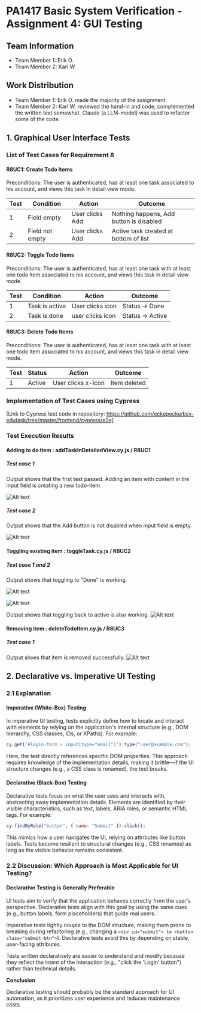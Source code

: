 # PA1417 Basic System Verification - Assignment 4: GUI Testing

## Team Information

- Team Member 1: Erik O.
- Team Member 2: Karl W.

## Work Distribution

- Team Member 1: Erik O. made the majority of the assignment. 
- Team Member 2: Karl W. reviewed the hand-in and code, complemented the written text somewhat. Claude (a LLM-model) was used to refactor some of the code.

## 1. Graphical User Interface Tests

### List of Test Cases for Requirement 8

#### R8UC1: Create Todo Items 

Preconditions: The user is authenticated, has at least one task associated to his account, and
views this task in detail view mode.

| Test | Condition       | Action          | Outcome                                 |
| ---- | --------------- | --------------- | --------------------------------------- |
| 1    | Field empty     | User clicks Add | Nothing happens, Add button is disabled |
| 2    | Field not empty | User clicks Add | Active task created at bottom of list   |

#### R8UC2: Toggle Todo Items

Preconditions: The user is authenticated, has at least one task with at least one todo item
associated to his account, and views this task in detail view mode.

| Test | Condition      | Action           | Outcome          |
| ---- | -------------- | ---------------- | ---------------- |
| 1    | Task is active | User clicks icon | Status -> Done   |
| 2    | Task is done   | user clicks icon | Status -> Active |

#### R8UC3: Delete Todo Items

Preconditions: The user is authenticated, has at least one task with at least one todo item
associated to his account, and views this task in detail view mode.

| Test | Status | Action             | Outcome      |
| ---- | ------ | ------------------ | ------------ |
| 1    | Active | User clicks x-icon | Item deleted |

### Implementation of Test Cases using Cypress

[Link to Cypress test code in repository: https://github.com/eckepecke/bsv-edutask/tree/master/frontend/cypress/e2e]

### Test Execution Results

#### Adding to do item : addTaskInDetailedView.cy.js / R8UC1

##### Test case 1

Output shows that the first test passed. Adding an item with content in the input field is creating a new todo-item.

![Alt text](../cypress_screenshots/add_item_success.png)

##### Test case 2 

Output shows that the Add button is not disabled when input field is empty.

![Alt text](../cypress_screenshots/add_item_fail.png)

#### Toggling existing item : toggleTask.cy.js / R8UC2

##### Test case 1 and 2

Output shows that toggling to "Done" is working.

![Alt text](../cypress_screenshots/toggle_part_1.png)

![Alt text](../cypress_screenshots/toggle_part_2.png)

Output shows that toggling back to active is also working.
![Alt text](../cypress_screenshots/toggle_part_3.png)

#### Removing item : deleteTodoItem.cy.js / R8UC3

##### Test case 1

Output shoes that item is removed successfully.
![Alt text](../cypress_screenshots/remove_item.png)

## 2. Declarative vs. Imperative UI Testing

### 2.1 Explanation

#### Imperative (White-Box) Testing

In imperative UI testing, tests explicitly define how to locate and interact with elements by relying on the application's internal structure (e.g., DOM hierarchy, CSS classes, IDs, or XPaths). For example:

```javascript
cy.get('#login-form > input[type="email"]').type("user@example.com");
```

Here, the test directly references specific DOM properties. This approach requires knowledge of the implementation details, making it brittle—if the UI structure changes (e.g., a CSS class is renamed), the test breaks.

#### Declarative (Black-Box) Testing

Declarative tests focus on what the user sees and interacts with, abstracting away implementation details. Elements are identified by their visible characteristics, such as text, labels, ARIA roles, or semantic HTML tags. For example:

```javascript
cy.findByRole("button", { name: "Submit" }).click();
```

This mimics how a user navigates the UI, relying on attributes like button labels. Tests become resilient to structural changes (e.g., CSS renames) as long as the visible behavior remains consistent.

### 2.2 Discussion: Which Approach is Most Applicable for UI Testing?

#### Declarative Testing is Generally Preferable

UI tests aim to verify that the application behaves correctly from the user's perspective. Declarative tests align with this goal by using the same cues (e.g., button labels, form placeholders) that guide real users.

Imperative tests tightly couple to the DOM structure, making them prone to breaking during refactoring (e.g., changing a `<div id="submit"> to <button class="submit-btn">`). Declarative tests avoid this by depending on stable, user-facing attributes.

Tests written declaratively are easier to understand and modify because they reflect the intent of the interaction (e.g., "click the 'Login' button") rather than technical details.

**Conclusion**

Declarative testing should probably be the standard approach for UI automation, as it prioritizes user experience and reduces maintenance costs.